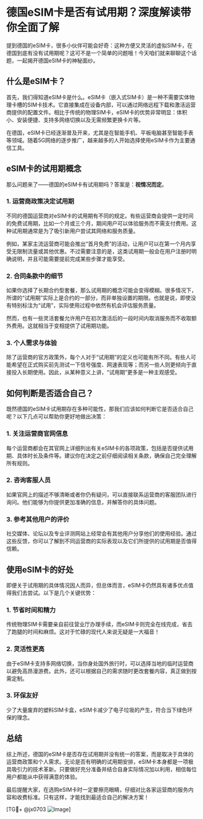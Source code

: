 # 德国eSIM卡是否有试用期？深度解读带你全面了解

提到德国的eSIM卡，很多小伙伴可能会好奇：这种方便又灵活的虚拟SIM卡，在德国到底有没有试用期呢？这可不是一个简单的问题哦！今天咱们就来聊聊这个话题，一起揭开德国eSIM卡的神秘面纱。

## 什么是eSIM卡？

首先，我们得知道eSIM卡是什么。eSIM卡（嵌入式SIM卡）是一种不需要实体物理卡槽的SIM卡技术。它直接集成在设备内部，可以通过网络远程下载和激活运营商提供的配置文件。相比于传统的物理SIM卡，eSIM卡的优势非常明显：体积小、安装便捷、支持多网络切换以及无需频繁更换卡片等。

在德国，eSIM卡已经逐渐普及开来，尤其是在智能手机、平板电脑甚至智能手表等领域。随着5G网络的逐步推广，越来越多的人开始选择使用eSIM卡作为主要通信工具。

## eSIM卡的试用期概念

那么问题来了——德国的eSIM卡有试用期吗？答案是：**视情况而定**。

### 1. **运营商政策决定试用期**
不同的德国运营商对eSIM卡的试用期有不同的规定。有些运营商会提供一定时间的免费试用期，比如一个月或三个月，期间用户可以体验服务而不需支付费用。这种试用期通常是为了吸引新用户尝试其网络和服务质量。

例如，某家主流运营商可能会推出“首月免费”的活动，让用户可以在第一个月内享受无限制流量或其他优惠。不过需要注意的是，这类试用期一般会在用户注册时明确说明，并且可能需要提前完成某些步骤才能享受。

### 2. **合同条款中的细节**
如果你选择了长期合约型套餐，那么试用期的概念可能会变得模糊。很多情况下，所谓的“试用期”实际上是合约的一部分，而非单独设置的期限。也就是说，即使没有特别标注为“试用”，实际使用过程中依然有机会评估服务质量。

然而，也有一些灵活套餐允许用户在初次激活后的一段时间内取消服务而不收取额外费用。这就相当于变相提供了试用期功能。

### 3. **个人需求与体验**
除了运营商的官方政策外，每个人对于“试用期”的定义也可能有所不同。有些人可能希望在正式购买前先测试一下信号强度、网速表现等；而另一些人则更倾向于直接投入长期使用。因此，从某种意义上讲，“试用期”更多是一种主观感受。

## 如何判断是否适合自己？

既然德国的eSIM卡试用期存在多种可能性，那我们应该如何判断它是否适合自己呢？以下几点可以帮助你更好地做出决策：

### 1. **关注运营商官网信息**
每个运营商都会在其官网上详细列出有关eSIM卡的各项政策，包括是否提供试用期、具体时长及条件等。建议你在决定之前仔细阅读相关条款，确保自己完全理解所有规则。

### 2. **咨询客服人员**
如果官网上的描述不够清晰或者你仍有疑问，可以直接联系运营商的客服团队进行询问。他们能够为你提供更加准确的信息，并解答你的具体问题。

### 3. **参考其他用户的评价**
社交媒体、论坛以及专业评测网站上经常会有其他用户分享他们的使用经验。通过这些反馈，你可以了解到不同运营商的实际表现以及它们所提供的试用期是否值得信赖。

## 使用eSIM卡的好处

即便关于试用期的具体情况因人而异，但总体而言，eSIM卡仍然具有诸多优点值得我们去尝试。以下是几个关键优势：

### 1. **节省时间和精力**
传统物理SIM卡需要亲自前往营业厅办理手续，而eSIM卡则完全在线完成，省去了跑腿的时间和麻烦。这对于忙碌的现代人来说无疑是一大福音！

### 2. **灵活性更高**
由于eSIM卡支持多网络切换，当你身处国外旅行时，可以选择当地的临时运营商以避免高昂漫游费。此外，还可以根据自己的需求随时更改套餐内容，真正做到按需定制。

### 3. **环保友好**
少了大量废弃的塑料SIM卡盒，eSIM卡减少了电子垃圾的产生，符合当下绿色环保的理念。

## 总结

综上所述，德国的eSIM卡是否存在试用期并没有统一的答案，而是取决于具体的运营商政策和个人需求。无论是否有明确的试用期安排，eSIM卡本身都是一项极具吸引力的技术革新。只要做好充分准备并结合自身实际情况加以利用，相信每位用户都能从中获得满意的体验。

最后提醒大家，在选购eSIM卡时一定要擦亮眼睛，仔细对比各家运营商的服务内容和收费标准。只有这样，才能找到最适合自己的解决方案！

[TG💪+ @jx0703 ![Image](https://github.com/user-attachments/assets/dbca1d08-cadb-493c-b0ec-ad6f7a83f270)]